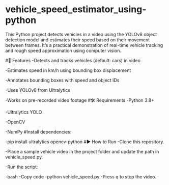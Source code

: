 # vehicle_speed_estimator_using-python
This Python project detects vehicles in a video using the YOLOv8 object detection model and estimates their speed based on their movement between frames. It’s a practical demonstration of real-time vehicle tracking and rough speed approximation using computer vision.


#🎯 Features
-Detects and tracks vehicles (default: cars) in video

-Estimates speed in km/h using bounding box displacement

-Annotates bounding boxes with speed and object IDs

-Uses YOLOv8 from Ultralytics

-Works on pre-recorded video footage
#🛠 Requirements
-Python 3.8+

-Ultralytics YOLO

-OpenCV

-NumPy
#Install dependencies:

-pip install ultralytics opencv-python
#▶ How to Run
-Clone this repository.

-Place a sample vehicle video in the project folder and update the path in vehicle_speed.py.

-Run the script:

-bash
-Copy code
-python vehicle_speed.py
-Press q to stop the video.
